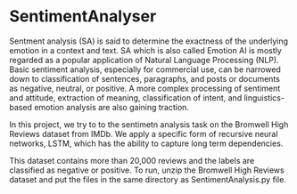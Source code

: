 # SentimentAnalyser

Sentment analysis (SA) is said to determine the exactness of the underlying emotion in a context and text. SA which is also called Emotion AI is mostly regarded as a popular application of Natural Language Processing (NLP). Basic sentiment analysis, especially for commercial use, can be narrowed down to classification of sentences, paragraphs, and posts or documents as negative, neutral, or positive. A more complex processing of sentiment and attitude, extraction of meaning, classification of intent, and linguistics-based emotion analysis are also gaining traction.

In this project, we try to to the sentimetn analysis task on the Bromwell High Reviews dataset from IMDb. We apply a specific form of recursive neural networks, LSTM, which has the ability to capture long term dependencies.

This dataset contains more than 20,000 reviews and the labels are classified as negative or positive. To run, unzip the Bromwell High Reviews dataset and put the files in the same directory as SentimentAnalysis.py file.

